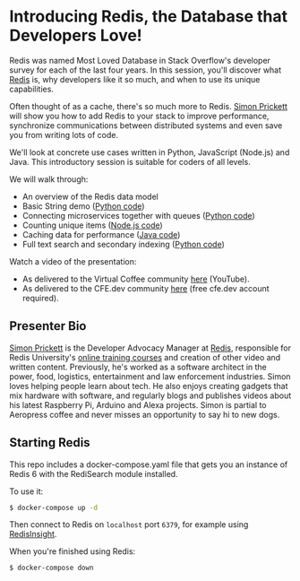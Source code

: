 # Introducing Redis, the Database that Developers Love!

Redis was named Most Loved Database in Stack Overflow's developer survey for each of the last four years. In this session, you'll discover what [Redis](https://redis.io) is, why developers like it so much, and when to use its unique capabilities.

Often thought of as a cache, there's so much more to Redis. [Simon Prickett](https://simonprickett.dev/) will show you how to add Redis to your stack to improve performance, synchronize communications between distributed systems and even save you from writing lots of code.

We'll look at concrete use cases written in Python, JavaScript (Node.js) and Java. This introductory session is suitable for coders of all levels.

We will walk through:

* An overview of the Redis data model
* Basic String demo ([Python code](basics/))
* Connecting microservices together with queues ([Python code](queuing/))
* Counting unique items ([Node.js code](counting_uniques))
* Caching data for performance ([Java code](caching/))
* Full text search and secondary indexing ([Python code](full_text_search_and_secondary_indexing/))

Watch a video of the presentation:

* As delivered to the Virtual Coffee community [here](https://youtu.be/lCYY2cRy7N8?t=140) (YouTube).
* As delivered to the CFE.dev community [here](https://cfe.dev/events/introduction-to-redis/) (free cfe.dev account required).

## Presenter Bio

[Simon Prickett](https://simonprickett.dev/) is the Developer Advocacy Manager at [Redis](https://redis.com), responsible for Redis University's [online training courses](https://university.redis.com/#courses) and creation of other video and written content.  Previously, he's worked as a software architect in the power, food, logistics, entertainment and law enforcement industries.  Simon loves helping people learn about tech.  He also enjoys creating gadgets that mix hardware with software, and regularly blogs and publishes videos about his latest Raspberry Pi, Arduino and Alexa projects.  Simon is partial to Aeropress coffee and never misses an opportunity to say hi to new dogs.

## Starting Redis

This repo includes a docker-compose.yaml file that gets you an instance of Redis 6 with the RediSearch module installed.

To use it:

```bash
$ docker-compose up -d
```

Then connect to Redis on `localhost` port `6379`, for example using [RedisInsight](https://redis.com/redis-enterprise/redis-insight/).

When you're finished using Redis:

```bash
$ docker-compose down
```
